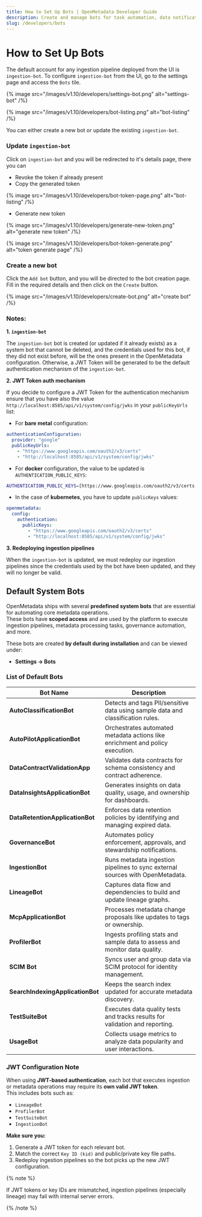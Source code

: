 ```yaml
---
title: How to Set Up Bots | OpenMetadata Developer Guide
description: Create and manage bots for task automation, data notifications, and metadata workflows.
slug: /developers/bots
---
```


# How to Set Up Bots

The default account for any ingestion pipeline deployed from the UI is `ingestion-bot`. To configure `ingestion-bot` from the UI, go to the settings page and access the `Bots` tile.

{% image
src="/images/v1.10/developers/settings-bot.png"
alt="settings-bot"
/%}

{% image
src="/images/v1.10/developers/bot-listing.png"
alt="bot-listing"
/%}

You can either create a new bot or update the existing `ingestion-bot`.

### Update `ingestion-bot`

Click on `ingestion-bot` and you will be redirected to it's details page, there you can

- Revoke the token if already present
- Copy the generated token

{% image
src="/images/v1.10/developers/bot-token-page.png"
alt="bot-listing"
/%}

- Generate new token

{% image
src="/images/v1.10/developers/generate-new-token.png"
alt="generate new token"
/%}

{% image
src="/images/v1.10/developers/bot-token-generate.png"
alt="token generate page"
/%}

### Create a new bot

Click the `Add bot` button, and you will be directed to the bot creation page. Fill in the required details and then click on the `Create` button.

{% image
src="/images/v1.10/developers/create-bot.png"
alt="create bot"
/%}


### Notes:

**1. `ingestion-bot`**

The `ingestion-bot` bot is created (or updated if it already exists) as a system bot that cannot be deleted, and
the credentials used for this bot, if they did not exist before, will be the ones present in the OpenMetadata configuration.
Otherwise, a JWT Token will be generated to be the default authentication mechanism of the `ingestion-bot`.

**2. JWT Token auth mechanism**

If you decide to configure a JWT Token for the authentication mechanism ensure that you have also the value `http://localhost:8585/api/v1/system/config/jwks`
in your `publicKeyUrls` list:

- For **bare metal** configuration:

```yaml
authenticationConfiguration:
  provider: "google"
  publicKeyUrls:
    - "https://www.googleapis.com/oauth2/v3/certs"
    - "http://localhost:8585/api/v1/system/config/jwks"
```

- For **docker** configuration, the value to be updated is `AUTHENTICATION_PUBLIC_KEYS`:

```bash
AUTHENTICATION_PUBLIC_KEYS=[https://www.googleapis.com/oauth2/v3/certs, http://localhost:8585/api/v1/system/config/jwks]
```

- In the case of **kubernetes**, you have to update `publicKeys` values:

```yaml
openmetadata:
  config:
    authentication:
      publicKeys:
        - "https://www.googleapis.com/oauth2/v3/certs"
        - "http://localhost:8585/api/v1/system/config/jwks" 
```

**3. Redeploying ingestion pipelines**

When the `ingestion-bot` is updated, we must redeploy our ingestion pipelines since the credentials used by the bot have been updated,
and they will no longer be valid.

## Default System Bots

OpenMetadata ships with several **predefined system bots** that are essential for automating core metadata operations.  
These bots have **scoped access** and are used by the platform to execute ingestion pipelines, metadata processing tasks, governance automation, and more.

These bots are created **by default during installation** and can be viewed under:

  - **Settings → Bots**

### List of Default Bots

| **Bot Name** | **Description** |
|---------------|-----------------|
| **AutoClassificationBot** | Detects and tags PII/sensitive data using sample data and classification rules. |
| **AutoPilotApplicationBot** | Orchestrates automated metadata actions like enrichment and policy execution. |
| **DataContractValidationApp** | Validates data contracts for schema consistency and contract adherence. |
| **DataInsightsApplicationBot** | Generates insights on data quality, usage, and ownership for dashboards. |
| **DataRetentionApplicationBot** | Enforces data retention policies by identifying and managing expired data. |
| **GovernanceBot** | Automates policy enforcement, approvals, and stewardship notifications. |
| **IngestionBot** | Runs metadata ingestion pipelines to sync external sources with OpenMetadata. |
| **LineageBot** | Captures data flow and dependencies to build and update lineage graphs. |
| **McpApplicationBot** | Processes metadata change proposals like updates to tags or ownership. |
| **ProfilerBot** | Ingests profiling stats and sample data to assess and monitor data quality. |
| **SCIM Bot** | Syncs user and group data via SCIM protocol for identity management. |
| **SearchIndexingApplicationBot** | Keeps the search index updated for accurate metadata discovery. |
| **TestSuiteBot** | Executes data quality tests and tracks results for validation and reporting. |
| **UsageBot** | Collects usage metrics to analyze data popularity and user interactions. |

### JWT Configuration Note

When using **JWT-based authentication**, each bot that executes ingestion or metadata operations may require its **own valid JWT token**.  
This includes bots such as:

- `LineageBot`
- `ProfilerBot`
- `TestSuiteBot`
- `IngestionBot`

**Make sure you:**
1. Generate a JWT token for each relevant bot.  
2. Match the correct `Key ID (kid)` and public/private key file paths.  
3. Redeploy ingestion pipelines so the bot picks up the new JWT configuration.

{% note %}

If JWT tokens or key IDs are mismatched, ingestion pipelines (especially lineage) may fail with internal server errors.

{% /note %}
